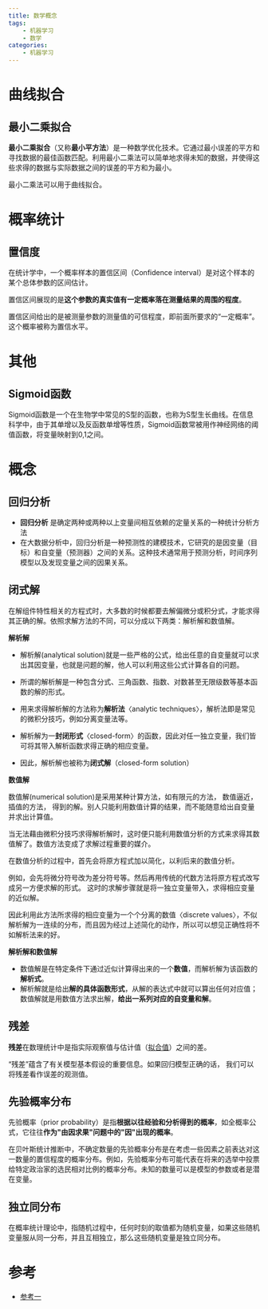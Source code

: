 ```yaml
---
title: 数学概念
tags:
	- 机器学习
	- 数学
categories:
	- 机器学习
---
```


# 曲线拟合

## 最小二乘拟合

**最小二乘拟合**（又称**最小平方法**）是一种数学优化技术。它通过最小误差的平方和寻找数据的最佳函数匹配。利用最小二乘法可以简单地求得未知的数据，并使得这些求得的数据与实际数据之间的误差的平方和为最小。

最小二乘法可以用于曲线拟合。

# 概率统计

## 置信度

在统计学中，一个概率样本的置信区间（Confidence interval）是对这个样本的某个总体参数的区间估计。

置信区间展现的是**这个参数的真实值有一定概率落在测量结果的周围的程度**。

置信区间给出的是被测量参数的测量值的可信程度，即前面所要求的“一定概率”。这个概率被称为置信水平。

# 其他

## Sigmoid函数

Sigmoid函数是一个在生物学中常见的S型的函数，也称为S型生长曲线。在信息科学中，由于其单增以及反函数单增等性质，Sigmoid函数常被用作神经网络的阈值函数，将变量映射到0,1之间。

# 概念

## 回归分析

-   **回归分析** 是确定两种或两种以上变量间相互依赖的定量关系的一种统计分析方法
-   在大数据分析中，回归分析是一种预测性的建模技术，它研究的是因变量（目标）和自变量（预测器）之间的关系。这种技术通常用于预测分析，时间序列模型以及发现变量之间的因果关系。

## 闭式解

在解组件特性相关的方程式时，大多数的时候都要去解偏微分或积分式，才能求得其正确的解。依照求解方法的不同，可以分成以下两类：解析解和数值解。

**解析解**

-   解析解(analytical solution)就是一些严格的公式，给出任意的自变量就可以求出其因变量，也就是问题的解，他人可以利用这些公式计算各自的问题。


-   所谓的解析解是一种包含分式、三角函数、指数、对数甚至无限级数等基本函数的解的形式。 
-   用来求得解析解的方法称为**解析法**〈analytic techniques〉，解析法即是常见的微积分技巧，例如分离变量法等。 
-   解析解为一**封闭形式**〈closed-form〉的函数，因此对任一独立变量，我们皆可将其带入解析函数求得正确的相应变量。 
-   因此，解析解也被称为**闭式解**（closed-form solution）

**数值解**

数值解(numerical solution)是采用某种计算方法，如有限元的方法， 数值逼近，插值的方法， 得到的解。别人只能利用数值计算的结果，而不能随意给出自变量并求出计算值。

当无法藉由微积分技巧求得解析解时，这时便只能利用数值分析的方式来求得其数值解了。数值方法变成了求解过程重要的媒介。 

在数值分析的过程中，首先会将原方程式加以简化，以利后来的数值分析。 

例如，会先将微分符号改为差分符号等。然后再用传统的代数方法将原方程式改写成另一方便求解的形式。 这时的求解步骤就是将一独立变量带入，求得相应变量的近似解。 

因此利用此方法所求得的相应变量为一个个分离的数值〈discrete values〉，不似解析解为一连续的分布，而且因为经过上述简化的动作，所以可以想见正确性将不如解析法来的好。

**解析解和数值解**

-   数值解是在特定条件下通过近似计算得出来的一个**数值**，而解析解为该函数的**解析式**。 
-   解析解就是给出**解的具体函数形式**，从解的表达式中就可以算出任何对应值； 数值解就是用数值方法求出解，**给出一系列对应的自变量和解**。

## 残差

**残差**在数理统计中是指实际观察值与估计值（[拟合值](https://baike.baidu.com/item/%E6%8B%9F%E5%90%88%E5%80%BC)）之间的差。

“残差”蕴含了有关模型基本假设的重要信息。如果回归模型正确的话， 我们可以将残差看作误差的观测值。

## 先验概率分布

先验概率（prior probability）是指**根据以往经验和分析得到的概率**，如全概率公式，它往往**作为"由因求果"问题中的"因"出现的概率**。

在贝叶斯统计推断中，不确定数量的先验概率分布是在考虑一些因素之前表达对这一数量的置信程度的概率分布。例如，先验概率分布可能代表在将来的选举中投票给特定政治家的选民相对比例的概率分布。未知的数量可以是模型的参数或者是潜在变量。

## 独立同分布

在概率统计理论中，指随机过程中，任何时刻的取值都为随机变量，如果这些随机变量服从同一分布，并且互相独立，那么这些随机变量是独立同分布。

# 参考

-   [参考一](http://blog.csdn.net/zealfory/article/details/53707608)


